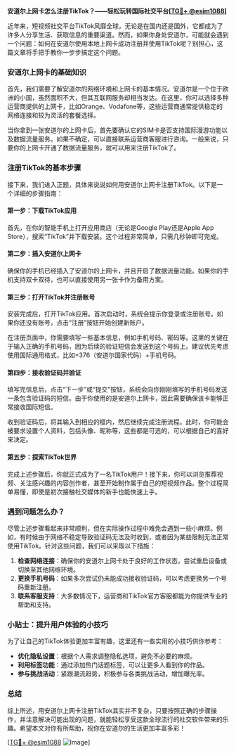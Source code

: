 **安道尔上网卡怎么注册TikTok？——轻松玩转国际社交平台[[TG💪+ @esim1088](https://t.me/s/esim1088)]**

近年来，短视频社交平台TikTok风靡全球，无论是在国内还是国外，它都成为了许多人分享生活、获取信息的重要渠道。然而，如果你身处安道尔，可能就会遇到一个问题：如何在安道尔使用本地上网卡成功注册并使用TikTok呢？别担心，这篇文章将手把手教你一步步搞定这个问题。

### 安道尔上网卡的基础知识

首先，我们需要了解安道尔的网络环境和上网卡的基本情况。安道尔是一个位于欧洲的小国，虽然面积不大，但其互联网服务却相当发达。在这里，你可以选择多种运营商提供的上网卡，比如Orange、Vodafone等，这些运营商通常提供稳定的网络连接和较为灵活的套餐选择。

当你拿到一张安道尔的上网卡后，首先要确认它的SIM卡是否支持国际漫游功能以及数据流量服务。如果不确定，可以直接联系运营商客服进行咨询。一般来说，只要你的上网卡开通了数据流量服务，就可以用来注册TikTok了。

### 注册TikTok的基本步骤

接下来，我们进入正题，具体来说说如何用安道尔上网卡注册TikTok。以下是一个详细的步骤指南：

#### 第一步：下载TikTok应用

首先，在你的智能手机上打开应用商店（无论是Google Play还是Apple App Store），搜索“TikTok”并下载安装。这个过程非常简单，只需几秒钟即可完成。

#### 第二步：插入安道尔上网卡

确保你的手机已经插入了安道尔的上网卡，并且开启了数据流量功能。如果你的手机支持双卡双待，也可以直接使用另一张卡作为备用方案。

#### 第三步：打开TikTok并注册账号

安装完成后，打开TikTok应用。首次启动时，系统会提示你登录或注册账号。如果你还没有账号，点击“注册”按钮开始创建新账户。

在注册页面中，你需要填写一些基本信息，例如手机号码、密码等。这里的关键在于输入正确的手机号码，因为后续的验证短信会发送到这个号码上。建议优先考虑使用国际通用格式，比如+376（安道尔国家代码）+手机号码。

#### 第四步：接收验证码并验证

填写完信息后，点击“下一步”或“提交”按钮，系统会向你刚刚填写的手机号码发送一条包含验证码的短信。由于你使用的是安道尔上网卡，因此需要确保该卡能够正常接收国际短信。

收到验证码后，将其输入到相应的框内，然后继续完成注册流程。此时，你可能会被要求设置个人资料，包括头像、昵称等，这些都是可选的，可以根据自己的喜好来决定。

#### 第五步：探索TikTok世界

完成上述步骤后，你就正式成为了一名TikTok用户！接下来，你可以浏览推荐视频、关注感兴趣的内容创作者，甚至开始制作属于自己的短视频作品。整个过程简单易懂，即使是初次接触社交媒体的新手也能快速上手。

### 遇到问题怎么办？

尽管上述步骤看起来非常顺利，但在实际操作过程中难免会遇到一些小麻烦。例如，有时候由于网络不稳定导致验证码无法及时收到，或者因为某些限制无法正常使用TikTok。针对这些问题，我们可以采取以下措施：

1. **检查网络连接**：确保你的安道尔上网卡处于良好的工作状态，尝试重启设备或切换至其他网络环境。
2. **更换手机号码**：如果多次尝试仍未能成功接收验证码，可以考虑更换另一个号码重新注册。
3. **联系客服支持**：大多数情况下，运营商和TikTok官方客服都能为你提供专业的帮助和支持。

### 小贴士：提升用户体验的小技巧

为了让自己的TikTok体验更加丰富有趣，这里还有一些实用的小技巧供你参考：

- **优化隐私设置**：根据个人需求调整隐私选项，避免不必要的麻烦。
- **利用标签功能**：通过添加热门话题标签，可以让更多人看到你的作品。
- **参与挑战活动**：紧跟潮流趋势，积极参与各类挑战活动，增加曝光率。

### 总结

综上所述，用安道尔上网卡注册TikTok其实并不复杂，只要按照正确的步骤操作，并注意解决可能出现的问题，就能轻松享受这款全球流行的社交软件带来的乐趣。希望本文对你有所帮助，祝你在安道尔的生活更加丰富多彩！

[[TG💪+ @esim1088](https://t.me/s/esim1088) ![Image](https://i.postimg.cc/4NQfJmqS/Snipaste-2025-05-13-00-14-12.png)]